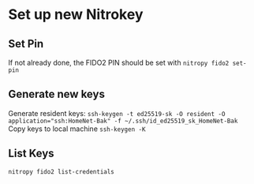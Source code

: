 # Set up new Nitrokey

## Set Pin
If not already done, the FIDO2 PIN should be set with ```nitropy fido2 set-pin```
## Generate new keys
Generate resident keys:
```ssh-keygen -t ed25519-sk -O resident -O application="ssh:HomeNet-Bak" -f ~/.ssh/id_ed25519_sk_HomeNet-Bak```
Copy keys to local machine ```ssh-keygen -K```
## List Keys
```nitropy fido2 list-credentials```
